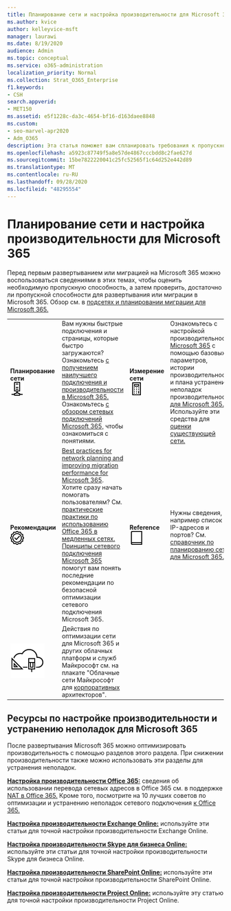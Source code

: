 ```yaml
---
title: Планирование сети и настройка производительности для Microsoft 365
ms.author: kvice
author: kelleyvice-msft
manager: laurawi
ms.date: 8/19/2020
audience: Admin
ms.topic: conceptual
ms.service: o365-administration
localization_priority: Normal
ms.collection: Strat_O365_Enterprise
f1.keywords:
- CSH
search.appverid:
- MET150
ms.assetid: e5f1228c-da3c-4654-bf16-d163daee8848
ms.custom:
- seo-marvel-apr2020
- Adm_O365
description: Эта статья поможет вам спланировать требования к пропускной способности сети для Microsoft 365, а также точно настроить производительность и устранить неполадки.
ms.openlocfilehash: a5923c87749f5a8e57de4867cccbdd8c2fae627d
ms.sourcegitcommit: 15be7822220041c25fc52565f1c64d252e442d89
ms.translationtype: MT
ms.contentlocale: ru-RU
ms.lasthandoff: 09/28/2020
ms.locfileid: "48295554"
---
```

# <a name="network-planning-and-performance-tuning-for-microsoft-365"></a>Планирование сети и настройка производительности для Microsoft 365
Перед первым развертыванием или миграцией на Microsoft 365 можно воспользоваться сведениями в этих темах, чтобы оценить необходимую пропускную способность, а затем проверить, достаточно ли пропускной способности для развертывания или миграции в Microsoft 365. Обзор см. в [подсетях и планировании миграции для Microsoft 365.](network-and-migration-planning.md)
  
|||||
|:-----|:-----|:-----|:-----|
|**Планирование сети** <br/> ![Сеть](../media/5e9dcd06-601b-4b28-88dc-f524e7548794.png)           <br/> |Вам нужны быстрые подключения и страницы, которые быстро загружаются?  <br/> Ознакомьтесь [с получением наилучшего подключения и производительности в Microsoft 365.](https://aka.ms/o365perfprinciples)<br/>Ознакомьтесь [с обзором сетевых подключений Microsoft 365,](microsoft-365-networking-overview.md) чтобы ознакомиться с понятиями.<br/> |**Измерение сети** <br/> ![Калькулятор](../media/d690a132-4884-40eb-a918-526bb3dff3cc.png)           <br/> |Ознакомьтесь с настройкой производительности [Microsoft 365](performance-tuning-using-baselines-and-history.md) с помощью базовых параметров, истории производительности и плана устранения неполадок производительности [для Microsoft 365.](performance-troubleshooting-plan.md)  <br/> Используйте эти средства для [оценки существующей сети.](network-and-migration-planning.md#calculators)  <br/> |
|**Рекомендации** <br/> ![Рекомендации](../media/2a659a5c-1007-47d3-a6c6-a19e018ab29b.png)           <br/> |[Best practices for network planning and improving migration performance for Microsoft 365](network-and-migration-planning.md#BestPractices). Хотите сразу начать помогать пользователям? См. [практические практики по использованию Office 365 в медленных сетях.](https://support.office.com/article/fd16c8d2-4799-4c39-8fd7-045f06640166)  <br/> [Принципы сетевого подключения Microsoft 365](https://aka.ms/o365networkingprinciples) помогут вам понять последние рекомендации по безопасной оптимизации сетевого подключения Microsoft 365.  <br/> |**Reference** <br/> ![Книга или журнал](../media/56dff3c1-f605-48d8-811f-7d13ce639ecd.png)           <br/> |Нужны сведения, например список IP-адресов и портов? См. [справочник по планированию сети для Microsoft 365.](network-and-migration-planning.md#NetReference)  <br/> |
|![См. плакат "Облачные сети Майкрософт для корпоративных архитекторов"](../media/3094be9f-2407-4fa5-896d-aa66ef7b9bb9.png)           <br/> |Действия по оптимизации сети для Microsoft 365 и других облачных платформ и служб Майкрософт см. на плакате "Облачные сети Майкрософт для [корпоративных](https://aka.ms/cloudarchnetworking) архитекторов".  <br/> |
   
## <a name="performance-tuning-and-troubleshooting-resources-for-microsoft-365"></a>Ресурсы по настройке производительности и устранению неполадок для Microsoft 365
<a name="apptuning"> </a>

После развертывания Microsoft 365 можно оптимизировать производительность с помощью разделов этого раздела. При снижении производительности также можно использовать эти разделы для устранения неполадок.
  
 **[Настройка производительности Office 365:](tune-microsoft-365-performance.md)** сведения об использовании перевода сетевых адресов в Office 365 см. в поддержке [NAT в Office 365.](nat-support-with-microsoft-365.md) Кроме того, посмотрите на 10 лучших советов по оптимизации и устранению неполадок сетевого подключения [к Office 365.](https://docs.microsoft.com/archive/blogs/onthewire/top-10-tips-for-optimising-troubleshooting-your-office-365-network-connectivity) 
  
 **[Настройка производительности Exchange Online:](tune-exchange-online-performance.md)** используйте эти статьи для точной настройки производительности Exchange Online. 
  
 **[Настройка производительности Skype для бизнеса Online:](tune-skype-for-business-online-performance.md)** используйте эти статьи для точной настройки производительности Skype для бизнеса Online. 
  
 **[Настройка производительности SharePoint Online:](tune-sharepoint-online-performance.md)** используйте эти статьи для точной настройки производительности SharePoint Online. 
  
 **[Настройка производительности Project Online:](https://support.office.com/article/12ba0ebd-c616-42e5-b9b6-cad570e8409c)** используйте эту статью для точной настройки производительности Project Online. 
